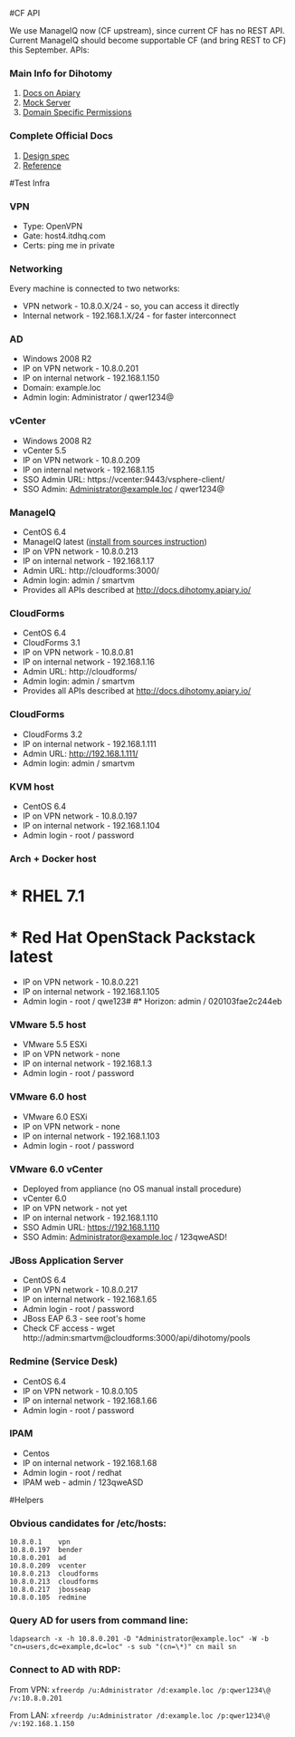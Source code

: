 #CF API

We use ManageIQ now (CF upstream), since current CF has no REST API. Current ManageIQ should become supportable CF (and bring REST to CF) this September. APIs:

### Main Info for Dihotomy
1. [Docs on Apiary](http://docs.dihotomy.apiary.io/)
2. [Mock Server](http://dihotomy.apiary-mock.com/)
3. [Domain Specific Permissions](https://github.com/ITDSystems/dichotomy/wiki/List-of-Permissions)

### Complete Official Docs
1. [Design spec](http://manageiq.org/documentation/development/rest_api/design/)
2. [Reference](http://manageiq.org/documentation/development/rest_api/reference/)


#Test Infra

### VPN
* Type: OpenVPN
* Gate: host4.itdhq.com
* Certs: ping me in private


### Networking
Every machine is connected to two networks:
* VPN network - 10.8.0.X/24 - so, you can access it directly
* Internal network - 192.168.1.X/24 - for faster interconnect

### AD
* Windows 2008 R2
* IP on VPN network - 10.8.0.201
* IP on internal network - 192.168.1.150
* Domain: example.loc
* Admin login: Administrator / qwer1234@

### vCenter
* Windows 2008 R2
* vCenter 5.5
* IP on VPN network - 10.8.0.209
* IP on internal network - 192.168.1.15
* SSO Admin URL: https://vcenter:9443/vsphere-client/
* SSO Admin: Administrator@example.loc / qwer1234@

### ManageIQ
* CentOS 6.4
* ManageIQ latest ([install from sources instruction](http://manageiq.org/community/install-from-source/))
* IP on VPN network - 10.8.0.213
* IP on internal network - 192.168.1.17
* Admin URL: http://cloudforms:3000/
* Admin login: admin / smartvm
* Provides all APIs described at http://docs.dihotomy.apiary.io/

### CloudForms
* CentOS 6.4
* CloudForms 3.1
* IP on VPN network - 10.8.0.81
* IP on internal network - 192.168.1.16
* Admin URL: http://cloudforms/
* Admin login: admin / smartvm
* Provides all APIs described at http://docs.dihotomy.apiary.io/

### CloudForms
* CloudForms 3.2
* IP on internal network - 192.168.1.111
* Admin URL: http://192.168.1.111/
* Admin login: admin / smartvm

### KVM host
* CentOS 6.4
* IP on VPN network - 10.8.0.197
* IP on internal network - 192.168.1.104
* Admin login - root / password

### Arch + Docker host
# * RHEL 7.1
# * Red Hat OpenStack Packstack latest
* IP on VPN network - 10.8.0.221
 * IP on internal network - 192.168.1.105
* Admin login - root / qwe123#
#* Horizon: admin / 020103fae2c244eb

### VMware 5.5 host
* VMware 5.5 ESXi
* IP on VPN network - none
* IP on internal network - 192.168.1.3
* Admin login - root / password

### VMware 6.0 host
* VMware 6.0 ESXi
* IP on VPN network - none
* IP on internal network - 192.168.1.103
* Admin login - root / password

### VMware 6.0 vCenter
* Deployed from appliance (no OS manual install procedure)
* vCenter 6.0
* IP on VPN network - not yet
* IP on internal network - 192.168.1.110
* SSO Admin URL: https://192.168.1.110
* SSO Admin: Administrator@example.loc / 123qweASD!

### JBoss Application Server
* CentOS 6.4
* IP on VPN network - 10.8.0.217
* IP on internal network - 192.168.1.65
* Admin login - root / password
* JBoss EAP 6.3 - see root's home
* Check CF access - wget http://admin:smartvm@cloudforms:3000/api/dihotomy/pools

### Redmine (Service Desk)
* CentOS 6.4
* IP on VPN network - 10.8.0.105
* IP on internal network - 192.168.1.66
* Admin login - root / password

### IPAM
* Centos
* IP on internal network - 192.168.1.68
* Admin login - root / redhat
* IPAM web - admin / 123qweASD

#Helpers

### Obvious candidates for /etc/hosts:
```
10.8.0.1	vpn
10.8.0.197	bender
10.8.0.201	ad
10.8.0.209	vcenter
10.8.0.213	cloudforms
10.8.0.213	cloudforms
10.8.0.217	jbosseap
10.8.0.105	redmine
```

### Query AD for users from command line:
```
ldapsearch -x -h 10.8.0.201 -D "Administrator@example.loc" -W -b "cn=users,dc=example,dc=loc" -s sub "(cn=\*)" cn mail sn
```

### Connect to AD with RDP:
From VPN: ```xfreerdp /u:Administrator /d:example.loc /p:qwer1234\@ /v:10.8.0.201```

From LAN: ```xfreerdp /u:Administrator /d:example.loc /p:qwer1234\@ /v:192.168.1.150```
